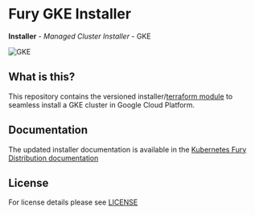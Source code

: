 # Fury GKE Installer

**Installer** - *Managed Cluster Installer* - GKE

![GKE](https://storage.googleapis.com/mercurie-blog-media/2020/02/gke-1.png)

## What is this?

This repository contains the versioned installer/[terraform module](modules/gke) to seamless install a GKE cluster
in Google Cloud Platform.

## Documentation

The updated installer documentation is available in the [Kubernetes Fury Distribution documentation][gke installer docs]

## License

For license details please see [LICENSE](LICENSE)


[gke installer docs]: http://kfd-docs-feature-GKE-installer.surge.sh/docs/installers/managed/gke/